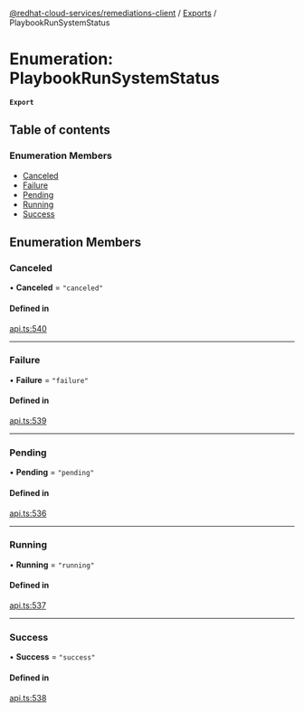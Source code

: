 [@redhat-cloud-services/remediations-client](../README.md) / [Exports](../modules.md) / PlaybookRunSystemStatus

# Enumeration: PlaybookRunSystemStatus

**`Export`**

## Table of contents

### Enumeration Members

- [Canceled](PlaybookRunSystemStatus.md#canceled)
- [Failure](PlaybookRunSystemStatus.md#failure)
- [Pending](PlaybookRunSystemStatus.md#pending)
- [Running](PlaybookRunSystemStatus.md#running)
- [Success](PlaybookRunSystemStatus.md#success)

## Enumeration Members

### Canceled

• **Canceled** = ``"canceled"``

#### Defined in

[api.ts:540](https://github.com/RedHatInsights/javascript-clients/blob/master/packages/remediations/api.ts#L540)

___

### Failure

• **Failure** = ``"failure"``

#### Defined in

[api.ts:539](https://github.com/RedHatInsights/javascript-clients/blob/master/packages/remediations/api.ts#L539)

___

### Pending

• **Pending** = ``"pending"``

#### Defined in

[api.ts:536](https://github.com/RedHatInsights/javascript-clients/blob/master/packages/remediations/api.ts#L536)

___

### Running

• **Running** = ``"running"``

#### Defined in

[api.ts:537](https://github.com/RedHatInsights/javascript-clients/blob/master/packages/remediations/api.ts#L537)

___

### Success

• **Success** = ``"success"``

#### Defined in

[api.ts:538](https://github.com/RedHatInsights/javascript-clients/blob/master/packages/remediations/api.ts#L538)
